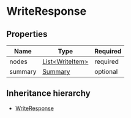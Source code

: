 

# WriteResponse

## Properties

Name | Type | Required
-------- | -------- | --------
nodes | [List&lt;WriteItem&gt;](WriteItem.md) | required
summary | [Summary](Summary.md) | optional




## Inheritance hierarchy


* [WriteResponse](WriteResponse.md)

